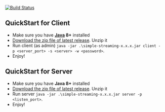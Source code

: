 [![Build Status](https://travis-ci.com/Immueggpain/simple-streaming.svg?branch=master)](https://travis-ci.com/Immueggpain/simple-streaming)

## QuickStart for Client
* Make sure you have **[Java](https://jdk.java.net/11/) 8+** installed
* [Download the zip file of latest release](https://github.com/Immueggpain/simple-streaming/releases). Unzip it
* Run client (as admin) `java -jar .\simple-streaming-x.x.x.jar client -p <server_port> -s <server> -w <password>`.
* Enjoy!

## QuickStart for Server
* Make sure you have **Java 8+** installed
* [Download the zip file of latest release](https://github.com/Immueggpain/simple-streaming/releases). Unzip it
* Run server `java -jar .\simple-streaming-x.x.x.jar server -p <listen_port>`.
* Enjoy!

